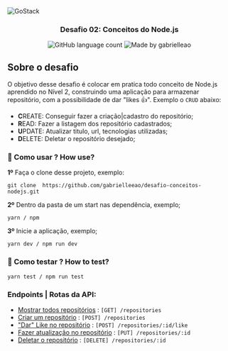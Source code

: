 <img alt="GoStack" src="https://storage.googleapis.com/golden-wind/bootcamp-gostack/header-desafios.png" />

<h3 align="center">
  Desafio 02: Conceitos do Node.js
</h3>

<p align="center">
  <img alt="GitHub language count" src="https://img.shields.io/github/languages/count/rocketseat/bootcamp-gostack-desafios?color=%2304D361">

  <img alt="Made by gabrielleao" src="https://img.shields.io/badge/made%20by-gabrielleao-%2304D361">
</p>

## Sobre o desafio

O objetivo desse desafio é colocar em pratica todo conceito de Node.js aprendido no Nível 2, construindo uma aplicação para armazenar repositório, com a possibilidade
de dar "likes :+1:". Exemplo o `CRUD` abaixo:

- **C**REATE: Conseguir fazer a criação|cadastro do repositório;
- **R**EAD: Fazer a listagem dos repositório cadastrados;
- **U**PDATE: Atualizar titulo, url, tecnologias utilizadas;
- **D**ELETE: Deletar o repositório desejado;

### :electric_plug: Como usar ? How use?

**1º** Faça o clone desse projeto, exemplo:

```shell
git clone  https://github.com/gabrielleeao/desafio-conceitos-nodejs.git
```

**2º** Dentro da pasta de um start nas dependência, exemplo;

```shell
yarn / npm
```

**3º** Inicie a aplicação, exemplo;

```shell
yarn dev / npm run dev
```

### :wrench: Como testar ? How to test?

```shell
yarn test / npm run test
```

### Endpoints | Rotas da API:

- [Mostrar todos repositórios](docs/get.md) : `[GET] /repositories`
- [Criar um repositório](docs/post.md) : `[POST] /repositories`
- ["Dar" Like no repositório](docs/id/like/post.md) : `[POST] /repositories/:id/like`
- [Fazer atualização no repositório](docs/id/put.md) : `[PUT] /repositories/:id`
- [Deletar o repositório](docs/id/delete.md) : `[DELETE] /repositories/:id`
